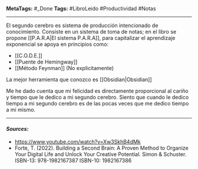 **MetaTags:** #_Done
**Tags:** #LibroLeido #Productividad #Notas 
- - -

El segundo cerebro es sistema de producción intencionado de conocimiento. Consiste en un sistema de toma de notas; en el libro se propone [[P.A.R.A|El sistema P.A.R.A]], para capitalizar el aprendizaje exponencial se apoya en  principios como:
- [[C.O.D.E.]]
- [[Puente de Hemingway]]
- [[Método Feynman]] (No explicitamente)

La mejor herramienta que conozco es [[Obsidian|Obsidian]]

 Me he dado cuenta que mi felicidad es directamente proporcional al cariño y tiempo que le dedico a mi segundo cerebro. Siento que cuando le dedico tiempo a mi segundo cerebro es de las pocas veces que me dedico tiempo a mi mismo.

- - - 
#### ***Sources:***
- https://www.youtube.com/watch?v=Xw3SkhB4dMk
- Forte, T. (2022). Building a Second Brain: A Proven Method to Organize Your Digital Life and Unlock Your Creative Potential. Simon & Schuster. ISBN-13: 978-1982167387 ISBN-10: 1982167386 